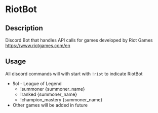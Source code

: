 # RiotBot

## Description
Discord Bot that handles API calls for games developed by Riot Games https://www.riotgames.com/en

## Usage

All discord commands will with start with `!riot` to indicate RiotBot

  - !lol - League of Legend
    - !summoner {summoner_name}
    - !ranked {summoner_name}
    - !champion_mastery {summoner_name}
  - Other games will be added in future
